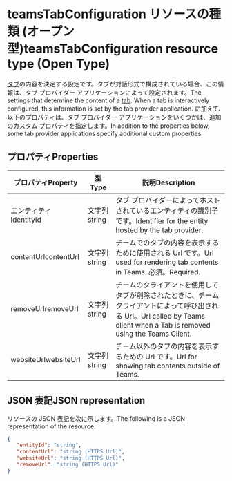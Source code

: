 # <a name="teamstabconfiguration-resource-type-open-type"></a><span data-ttu-id="cd6d0-101">teamsTabConfiguration リソースの種類 (オープン型)</span><span class="sxs-lookup"><span data-stu-id="cd6d0-101">teamsTabConfiguration resource type (Open Type)</span></span>



<span data-ttu-id="cd6d0-102">[タブ](teamstab.md)の内容を決定する設定です。タブが対話形式で構成されている場合、この情報は、タブ プロバイダー アプリケーションによって設定されます。</span><span class="sxs-lookup"><span data-stu-id="cd6d0-102">The settings that determine the content of a [tab](teamstab.md). When a tab is interactively configured, this information is set by the tab provider application.</span></span>
<span data-ttu-id="cd6d0-103">に加えて、以下のプロパティは、タブ プロバイダー アプリケーションをいくつかは、追加のカスタム プロパティを指定します。</span><span class="sxs-lookup"><span data-stu-id="cd6d0-103">In addition to the properties below, some tab provider applications specify additional custom properties.</span></span>

## <a name="properties"></a><span data-ttu-id="cd6d0-104">プロパティ</span><span class="sxs-lookup"><span data-stu-id="cd6d0-104">Properties</span></span>

|<span data-ttu-id="cd6d0-105">プロパティ</span><span class="sxs-lookup"><span data-stu-id="cd6d0-105">Property</span></span>|<span data-ttu-id="cd6d0-106">型</span><span class="sxs-lookup"><span data-stu-id="cd6d0-106">Type</span></span>|<span data-ttu-id="cd6d0-107">説明</span><span class="sxs-lookup"><span data-stu-id="cd6d0-107">Description</span></span>|
|-|-|-|
|  <span data-ttu-id="cd6d0-108">エンティティ Id</span><span class="sxs-lookup"><span data-stu-id="cd6d0-108">entityId</span></span>   |   <span data-ttu-id="cd6d0-109">文字列</span><span class="sxs-lookup"><span data-stu-id="cd6d0-109">string</span></span> |  <span data-ttu-id="cd6d0-110">タブ プロバイダーによってホストされているエンティティの識別子です。</span><span class="sxs-lookup"><span data-stu-id="cd6d0-110">Identifier for the entity hosted by the tab provider.</span></span>     |
|  <span data-ttu-id="cd6d0-111">contentUrl</span><span class="sxs-lookup"><span data-stu-id="cd6d0-111">contentUrl</span></span> |   <span data-ttu-id="cd6d0-112">文字列</span><span class="sxs-lookup"><span data-stu-id="cd6d0-112">string</span></span> |  <span data-ttu-id="cd6d0-113">チームでのタブの内容を表示するために使用される Url です。</span><span class="sxs-lookup"><span data-stu-id="cd6d0-113">Url used for rendering tab contents in Teams.</span></span> <span data-ttu-id="cd6d0-114">必須。</span><span class="sxs-lookup"><span data-stu-id="cd6d0-114">Required.</span></span>    |
|  <span data-ttu-id="cd6d0-115">removeUrl</span><span class="sxs-lookup"><span data-stu-id="cd6d0-115">removeUrl</span></span>  |   <span data-ttu-id="cd6d0-116">文字列</span><span class="sxs-lookup"><span data-stu-id="cd6d0-116">string</span></span> |  <span data-ttu-id="cd6d0-117">チームのクライアントを使用してタブが削除されたときに、チーム クライアントによって呼び出される Url。</span><span class="sxs-lookup"><span data-stu-id="cd6d0-117">Url called by Teams client when a Tab is removed using the Teams Client.</span></span>     |
|  <span data-ttu-id="cd6d0-118">websiteUrl</span><span class="sxs-lookup"><span data-stu-id="cd6d0-118">websiteUrl</span></span> |   <span data-ttu-id="cd6d0-119">文字列</span><span class="sxs-lookup"><span data-stu-id="cd6d0-119">string</span></span> |  <span data-ttu-id="cd6d0-120">チーム以外のタブの内容を表示するための Url です。</span><span class="sxs-lookup"><span data-stu-id="cd6d0-120">Url for showing tab contents outside of Teams.</span></span>     |

## <a name="json-representation"></a><span data-ttu-id="cd6d0-121">JSON 表記</span><span class="sxs-lookup"><span data-stu-id="cd6d0-121">JSON representation</span></span>

<span data-ttu-id="cd6d0-122">リソースの JSON 表記を次に示します。</span><span class="sxs-lookup"><span data-stu-id="cd6d0-122">The following is a JSON representation of the resource.</span></span>
<!-- {
  "blockType": "resource",
  "@odata.type": "microsoft.graph.teamsTabConfiguration"
}-->

```json
{
   "entityId": "string",
   "contentUrl": "string (HTTPS Url)",
   "websiteUrl": "string (HTTPS Url)",
   "removeUrl": "string (HTTPS Url)"  
}

```
<!-- uuid: 8fcb5dbc-d5aa-4681-8e31-b001d5168d79
2015-10-25 14:57:30 UTC -->
<!-- {
  "type": "#page.annotation",
  "description": "teamsTabConfiguration complex type (Open Type)",
  "keywords": "",
  "section": "documentation",
  "tocPath": ""
}-->
